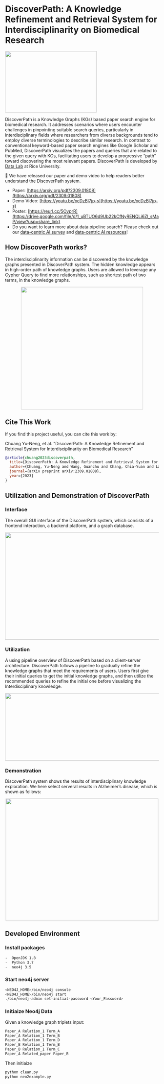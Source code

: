 # DiscoverPath: A Knowledge Refinement and Retrieval System for Interdisciplinarity on Biomedical Research
<img width="300" height="200" src="./fig/logo.png">

DiscoverPath is a Knowledge Graphs (KGs) based paper search engine for biomedical research. It addresses scenarios where users encounter challenges in pinpointing suitable search queries, particularly in interdisciplinary fields where researchers from diverse backgrounds tend to employ diverse terminologies to describe similar research. In contrast to conventional keyword-based paper search engines like Google Scholar and PubMed, DiscoverPath visualizes the papers and queries that are related to the given query with KGs, facilitating users to develop a progressive “path” toward discovering the most relevant papers. DiscoverPath is developed by [Data Lab](https://cs.rice.edu/~xh37/) at Rice University.

:mega: We have released our paper and demo video to help readers better understand the DiscoverPath system.
* Paper: [https://arxiv.org/pdf/2309.01808](https://arxiv.org/pdf/2309.01808)
* Demo Video: [https://youtu.be/xcDzBl7jp-s](https://youtu.be/xcDzBl7jp-s)
* Poster: [https://reurl.cc/5OvprR](https://drive.google.com/file/d/1_uBTUO6d9Ub22kCfNyRENQLi6Zl_sMaP/view?usp=share_link)
* Do you want to learn more about data pipeline search? Please check out our [data-centric AI survey](https://arxiv.org/abs/2303.10158) and [data-centric AI resources](https://github.com/daochenzha/data-centric-AI)!

## How DiscoverPath works?
The interdisciplinarity information can be discovered by the knowledge graphs presented in DiscoverPath system. The hidden knowledge appears in high-order path of knowledge graphs. Users are allowed to leverage any Cypher Query to find more relationships, such as shortest path of two terms, in the knowledge graphs.
<div align=center>
<img width="400" height="400" src="./fig/KG1.png">
</div>


## Cite This Work
If you find this project useful, you can cite this work by:

Chuang Yu-Neng, et al. "DiscoverPath: A Knowledge Refinement and Retrieval System for Interdisciplinarity on Biomedical Research"
```bibtex
@article{chuang2023discoverpath,
  title={DiscoverPath: A Knowledge Refinement and Retrieval System for Interdisciplinarity on Biomedical Research},
  author={Chuang, Yu-Neng and Wang, Guanchu and Chang, Chia-Yuan and Lai, Kwei-Herng and Zha, Daochen and Tang, Ruixiang and Yang, Fan and Reyes, Alfredo Costilla and Zhou, Kaixiong and Jiang, Xiaoqian and others},
  journal={arXiv preprint arXiv:2309.01808},
  year={2023}
}
```

## Utilization and Demonstration of DiscoverPath

### Interface
The overall GUI interface of the DiscoverPath system, which consists of a frontend interaction, a backend platform, and a graph database.

<div align=center>
<img width="650" height="350" src="./fig/demo.png">
</div>


### Utilization
A using pipeline overview of DiscoverPath based on a client-server architecture. DiscoverPath follows a pipeline to gradually refine the knowledge graphs that meet the requirements of users. Users first give their initial queries to get the initial knowledge graphs, and then utilize the recommended queries to refine the initial one before visualizing the Interdisciplinary knowledge.

<div align=center>
<img width="600" height="220" src="./fig/pipeline.png">
</div>

### Demonstration
DiscoverPath system shows the results of interdisciplinary knowledge exploration. We here select serveral results in Alzheimer’s disease, which is shown as follows:

<div align=center>
<img width="500" height="400" src="./fig/eval.png">
</div>

## Developed Environment
### Install packages
```sh
-  OpenJDK 1.8
-  Python 3.7
-  neo4j 3.5
```

### Start neo4j server
```sh
<NEO4J_HOME>/bin/neo4j console
<NEO4J_HOME>/bin/neo4j start
./bin/neo4j-admin set-initial-password <Your_Password>
```

### Initiaize Neo4j Data
Given a knowledge graph triplets input:
```txt
Paper_A Relation_1 Term_A
Paper_A Relation_1 Term_B
Paper_A Relation_1 Term_D
Paper_B Relation_1 Term_B
Paper_B Relation_1 Term_C
Paper_A Related_paper Paper_B 
```

Then initiaize 
```sh
python clean.py
python neo2example.py
```
